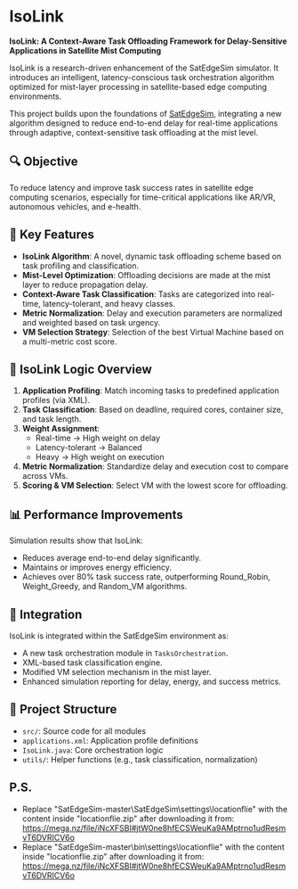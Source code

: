 # IsoLink

**IsoLink: A Context-Aware Task Offloading Framework for Delay-Sensitive Applications in Satellite Mist Computing**

IsoLink is a research-driven enhancement of the SatEdgeSim simulator. It introduces an intelligent, latency-conscious task orchestration algorithm optimized for mist-layer processing in satellite-based edge computing environments.

This project builds upon the foundations of [SatEdgeSim](https://github.com/wjy491156866/SatEdgeSim), integrating a new algorithm designed to reduce end-to-end delay for real-time applications through adaptive, context-sensitive task offloading at the mist level.

## 🔍 Objective

To reduce latency and improve task success rates in satellite edge computing scenarios, especially for time-critical applications like AR/VR, autonomous vehicles, and e-health.

## 🚀 Key Features

- **IsoLink Algorithm**: A novel, dynamic task offloading scheme based on task profiling and classification.
- **Mist-Level Optimization**: Offloading decisions are made at the mist layer to reduce propagation delay.
- **Context-Aware Task Classification**: Tasks are categorized into real-time, latency-tolerant, and heavy classes.
- **Metric Normalization**: Delay and execution parameters are normalized and weighted based on task urgency.
- **VM Selection Strategy**: Selection of the best Virtual Machine based on a multi-metric cost score.

## 🧠 IsoLink Logic Overview

1. **Application Profiling**: Match incoming tasks to predefined application profiles (via XML).
2. **Task Classification**: Based on deadline, required cores, container size, and task length.
3. **Weight Assignment**:
   - Real-time → High weight on delay
   - Latency-tolerant → Balanced
   - Heavy → High weight on execution
4. **Metric Normalization**: Standardize delay and execution cost to compare across VMs.
5. **Scoring & VM Selection**: Select VM with the lowest score for offloading.

## 📊 Performance Improvements

Simulation results show that IsoLink:
- Reduces average end-to-end delay significantly.
- Maintains or improves energy efficiency.
- Achieves over 80% task success rate, outperforming Round_Robin, Weight_Greedy, and Random_VM algorithms.

## 🔧 Integration

IsoLink is integrated within the SatEdgeSim environment as:
- A new task orchestration module in `TasksOrchestration`.
- XML-based task classification engine.
- Modified VM selection mechanism in the mist layer.
- Enhanced simulation reporting for delay, energy, and success metrics.

## 📁 Project Structure

- `src/`: Source code for all modules
- `applications.xml`: Application profile definitions
- `IsoLink.java`: Core orchestration logic
- `utils/`: Helper functions (e.g., task classification, normalization)

## P.S.
- Replace "SatEdgeSim-master\SatEdgeSim\settings\locationflie\" with the content inside "locationflie.zip" after downloading it from:
https://mega.nz/file/iNcXFSBI#jtW0ne8hfECSWeuKa9AMptrno1udResmvT6DVRICV6o
- Replace "SatEdgeSim-master\bin\settings\locationflie\" with the content inside "locationflie.zip" after downloading it from:
https://mega.nz/file/iNcXFSBI#jtW0ne8hfECSWeuKa9AMptrno1udResmvT6DVRICV6o
